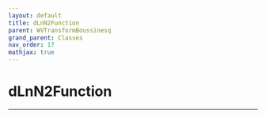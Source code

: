 ```yaml
---
layout: default
title: dLnN2Function
parent: WVTransformBoussinesq
grand_parent: Classes
nav_order: 17
mathjax: true
---
```


#  dLnN2Function




---

